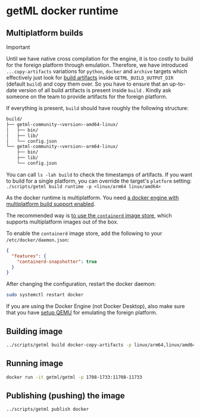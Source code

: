 # getML docker runtime
## Multiplatform builds
> [!IMPORTANT]
> Until we have native cross compilation for the engine, it is too costly to  build for the foreign platform through emulation. Therefore, we have introduced `...copy-artifacts` variations for `python`, `docker` and `archive` targets which effectively just look for [build artifacts](https://www.notion.so/5cfaed1347af454d83261e4ea772b303?pvs=21) inside `GETML_BUILD_OUTPUT_DIR` (default `build`) and copy them over. So you have to ensure that an up-to-date version of all build artifacts is present inside `build` . Kindly ask someone on the team to provide artifacts for the foreign platform.
> 
> If everything is present, `build`  should have roughly the following structure:
> 
> ```bash
> build/
> ├── getml-community-<version>-amd64-linux/
> │   ├── bin/
> │   ├── lib/
> │   └── config.json
> └── getml-community-<version>-arm64-linux/
>     ├── bin/
>     ├── lib/
>     └── config.json
> ```
> 
> You can call `ls -lah build` to check the timestamps of artifacts.
> If you want to build for a single platform, you can override the target's `platform` setting: `./scripts/getml build runtime -p <linux/arm64 linux/amd64>`

As the docker runtime is multiplatform. You need [a docker engine with multiplatform build support enabled](https://docs.docker.com/build/building/multi-platform/).

The recommended way is [to use the `containerd` image store](https://docs.docker.com/build/building/multi-platform/#enable-the-containerd-image-store), which supports multiplatform images out of the box.

To enable the `containerd` image store, add the following to your `/etc/docker/daemon.json`:
```json
{
  "features": {
    "containerd-snapshotter": true
  }
}
```


After changing the configuration, restart the docker daemon:
```bash
sudo systemctl restart docker
```

If you are using the Docker Engine (not Docker Desktop), also make sure that you have [setup QEMU](https://docs.docker.com/build/building/multi-platform/#qemu) for emulating the foreign platform.

## Building image
```bash
../scripts/getml build docker-copy-artifacts -p linux/arm64,linux/amd64
```

## Running image
```bash
docker run -it getml/getml -p 1708-1733:11708-11733
```

## Publishing (pushing) the image
```bash
../scripts/getml publish docker
```
